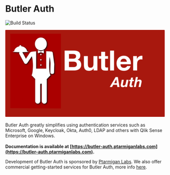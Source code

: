 # Butler Auth

![Build Status](https://cloud.drone.io/api/badges/ptarmiganlabs/butler-auth/status.svg)

![Butler Auth](icon.png)

Butler Auth greatly simplifies using authentication services such as
Microsoft, Google, Keycloak, Okta, Auth0, LDAP and others with Qlik Sense Enterprise on Windows.
\
\
**Documentation is available at [https://butler-auth.ptarmiganlabs.com](https://butler-auth.ptarmiganlabs.com).**

Development of Butler Auth is sponsored by [Ptarmigan Labs](https://ptarmiganlabs.com).
We also offer commercial getting-started services for Butler Auth, more info [here](https://ptarmiganlabs.com/butler-assist/).
